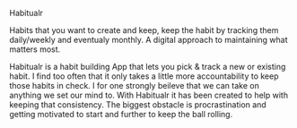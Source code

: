 Habitualr

Habits that you want to create and keep, keep the habit by tracking them daily/weekly and eventualy monthly. A digital approach to maintaining what matters most.

Habitualr is a habit building App that lets you pick & track a new or existing habit. I find too often that it only takes a little more accountability to keep those habits in check. I for one strongly beileve that we can take on anything we set our mind to. With Habitualr it has been created to help with keeping that consistency. The biggest obstacle is procrastination and getting motivated to start and further to keep the ball rolling.
